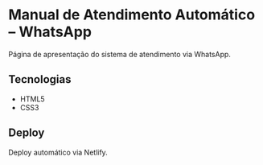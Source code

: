 # Manual de Atendimento Automático – WhatsApp

Página de apresentação do sistema de atendimento via WhatsApp.

## Tecnologias

- HTML5
- CSS3

## Deploy

Deploy automático via Netlify.

